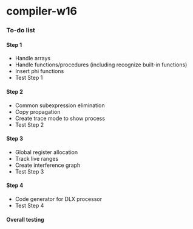 # compiler-w16

### To-do list

#### Step 1
* Handle arrays
* Handle functions/procedures (including recognize built-in functions)
* Insert phi functions
* Test Step 1

#### Step 2
* Common subexpression elimination
* Copy propagation
* Create trace mode to show process
* Test Step 2

#### Step 3
* Global register allocation
* Track live ranges
* Create interference graph
* Test Step 3

#### Step 4
* Code generator for DLX processor
* Test Step 4

#### Overall testing